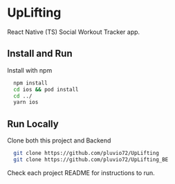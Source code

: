 # UpLifting

React Native (TS) Social Workout Tracker app.


## Install and Run

Install with npm

```bash
  npm install
  cd ios && pod install
  cd ../
  yarn ios
```
    
## Run Locally

Clone both this project and Backend

```bash
  git clone https://github.com/pluvio72/UpLifting
  git clone https://github.com/pluvio72/UpLifting_BE
```

Check each project README for instructions to run.

